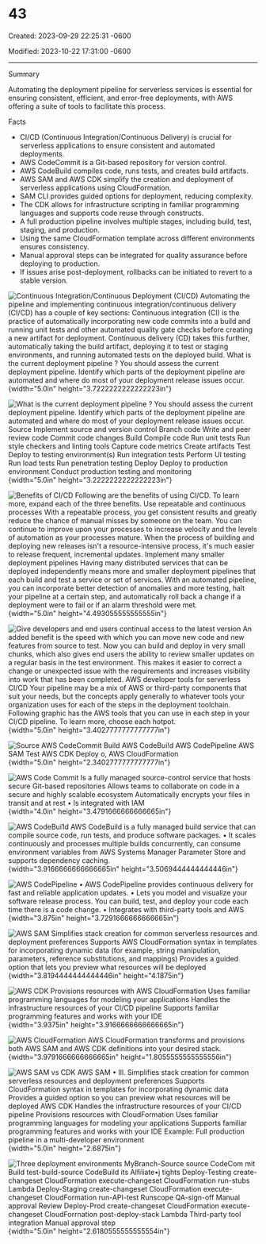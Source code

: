 # 43

Created: 2023-09-29 22:25:31 -0600

Modified: 2023-10-22 17:31:00 -0600

---

Summary

Automating the deployment pipeline for serverless services is essential for ensuring consistent, efficient, and error-free deployments, with AWS offering a suite of tools to facilitate this process.

Facts

- CI/CD (Continuous Integration/Continuous Delivery) is crucial for serverless applications to ensure consistent and automated deployments.
- AWS CodeCommit is a Git-based repository for version control.
- AWS CodeBuild compiles code, runs tests, and creates build artifacts.
- AWS SAM and AWS CDK simplify the creation and deployment of serverless applications using CloudFormation.
- SAM CLI provides guided options for deployment, reducing complexity.
- The CDK allows for infrastructure scripting in familiar programming languages and supports code reuse through constructs.
- A full production pipeline involves multiple stages, including build, test, staging, and production.
- Using the same CloudFormation template across different environments ensures consistency.
- Manual approval steps can be integrated for quality assurance before deploying to production.
- If issues arise post-deployment, rollbacks can be initiated to revert to a stable version.







![Continuous Integration/Continuous Deployment (CI/CD) Automating the pipeline and implementing continuous integration/continuous delivery (CI/CD) has a couple of key sections: Continuous integration (Cl) is the practice of automatically incorporating new code commits into a build and running unit tests and other automated quality gate checks before creating a new artifact for deployment. Continuous delivery (CD) takes this further, automatically taking the build artifact, deploying it to test or staging environments, and running automated tests on the deployed build. What is the current deployment pipeline ? You should assess the current deployment pipeline. Identify which parts of the deployment pipeline are automated and where do most of your deployment release issues occur. ](../../../media/AWS-Developing-Serverless-Solutions-on-AWS-Model--12-43-image1.png){width="5.0in" height="3.7222222222222223in"}









![What is the current deployment pipeline ? You should assess the current deployment pipeline. Identify which parts of the deployment pipeline are automated and where do most of your deployment release issues occur. Source Implement source and version control Branch code Write and peer review code Commit code changes Build Compile code Run unit tests Run style checkers and linting tools Capture code metrics Create artifacts Test Deploy to testing environment(s) Run integration tests Perform UI testing Run load tests Run penetration testing Deploy Deploy to production environment Conduct production testing and monitoring ](../../../media/AWS-Developing-Serverless-Solutions-on-AWS-Model--12-43-image2.png){width="5.0in" height="3.2222222222222223in"}





![Benefits of CI/CD Following are the benefits of using CI/CD. To learn more, expand each of the three benefits. Use repeatable and continuous processes With a repeatable process, you get consistent results and greatly reduce the chance of manual misses by someone on the team. You can continue to improve upon your processes to increase velocity and the levels of automation as your processes mature. When the process of building and deploying new releases isn't a resource-intensive process, it's much easier to release frequent, incremental updates. Implement many smaller deployment pipelines Having many distributed services that can be deployed independently means more and smaller deployment pipelines that each build and test a service or set of services. With an automated pipeline, you can incorporate better detection of anomalies and more testing, halt your pipeline at a certain step, and automatically roll back a change if a deployment were to fail or if an alarm threshold were met. ](../../../media/AWS-Developing-Serverless-Solutions-on-AWS-Model--12-43-image3.png){width="5.0in" height="4.493055555555555in"}





![Give developers and end users continual access to the latest version An added benefit is the speed with which you can move new code and new features from source to test. Now you can build and deploy in very small chunks, which also gives end users the ability to review smaller updates on a regular basis in the test environment. This makes it easier to correct a change or unexpected issue with the requirements and increases visibility into work that has been completed. AWS developer tools for serverless CI/CD Your pipeline may be a mix of AWS or third-party components that suit your needs, but the concepts apply generally to whatever tools your organization uses for each of the steps in the deployment toolchain. Following graphic has the AWS tools that you can use in each step in your CI/CD pipeline. To learn more, choose each hotpot. ](../../../media/AWS-Developing-Serverless-Solutions-on-AWS-Model--12-43-image4.png){width="5.0in" height="3.4027777777777777in"}



![Source AWS CodeCommit Build AWS CodeBui!d AWS CodePipeline AWS SAM Test AWS CDK Deploy o, AWS CloudFormation ](../../../media/AWS-Developing-Serverless-Solutions-on-AWS-Model--12-43-image5.png){width="5.0in" height="2.3402777777777777in"}







![AWS Code Commit Is a fully managed source-control service that hosts secure Git-based repositories Allows teams to collaborate on code in a secure and highly scalable ecosystem Automatically encrypts your files in transit and at rest • Is integrated with IAM ](../../../media/AWS-Developing-Serverless-Solutions-on-AWS-Model--12-43-image6.png){width="4.0in" height="3.4791666666666665in"}







![AWS CodeBui1d AWS CodeBuild is a fully managed build service that can compile source code, run tests, and produce software packages. • It scales continuously and processes multiple builds concurrently, can consume environment variables from AWS Systems Manager Parameter Store and supports dependency caching. ](../../../media/AWS-Developing-Serverless-Solutions-on-AWS-Model--12-43-image7.png){width="3.9166666666666665in" height="3.5069444444444446in"}







![AWS CodePipeline • AWS CodePipeline provides continuous delivery for fast and reliable application updates. • Lets you model and visualize your software release process. You can build, test, and deploy your code each time there is a code change. • Integrates with third-party tools and AWS ](../../../media/AWS-Developing-Serverless-Solutions-on-AWS-Model--12-43-image8.png){width="3.875in" height="3.7291666666666665in"}



![AWS SAM Simplifies stack creation for common serverless resources and deployment preferences Supports AWS CloudFormation syntax in templates for incorporating dynamic data (for example, string manipulation, parameters, reference substitutions, and mappings) Provides a guided option that lets you preview what resources will be deployed ](../../../media/AWS-Developing-Serverless-Solutions-on-AWS-Model--12-43-image9.png){width="3.8194444444444446in" height="4.1875in"}





![AWS CDK Provisions resources with AWS CloudFormation Uses familiar programming languages for modeling your applications Handles the infrastructure resources of your CI/CD pipeline Supports familiar programming features and works with your IDE ](../../../media/AWS-Developing-Serverless-Solutions-on-AWS-Model--12-43-image10.png){width="3.9375in" height="3.9166666666666665in"}





![AWS CloudFormation AWS CloudFormation transforms and provisions both AWS SAM and AWS CDK definitions into your desired stack. ](../../../media/AWS-Developing-Serverless-Solutions-on-AWS-Model--12-43-image11.png){width="3.9791666666666665in" height="1.8055555555555556in"}



![AWS SAM vs CDK AWS SAM • Ill. Simplifies stack creation for common serverless resources and deployment preferences Supports CloudFormation syntax in templates for incorporating dynamic data Provides a guided option so you can preview what resources will be deployed AWS CDK Handles the infrastructure resources of your CI/CD pipeline Provisions resources with CloudFormation Uses familiar programming languages for modeling your applications Supports familiar programming features and works with your IDE Example: Full production pipeline in a multi-developer environment ](../../../media/AWS-Developing-Serverless-Solutions-on-AWS-Model--12-43-image12.png){width="5.0in" height="2.6875in"}







![Three deployment environments MyBranch-Source source CodeCom mit Build test-build-source CodeBuild its Alfiliate•j tights Deploy-Testing create-changeset CloudFormation execute-changeset CloudFormation run-stubs Lambda Deploy-Staging create-changeset CloudFormation execute-changeset CloudFormation run-API-test Runscope QA-sign-off Manual approval Review Deploy-Prod create-changeset CloudFormation execute-changeset CloudForrnation post-deploy-stack Lambda Third-party tool integration Manual approval step ](../../../media/AWS-Developing-Serverless-Solutions-on-AWS-Model--12-43-image13.png){width="5.0in" height="2.6180555555555554in"}













